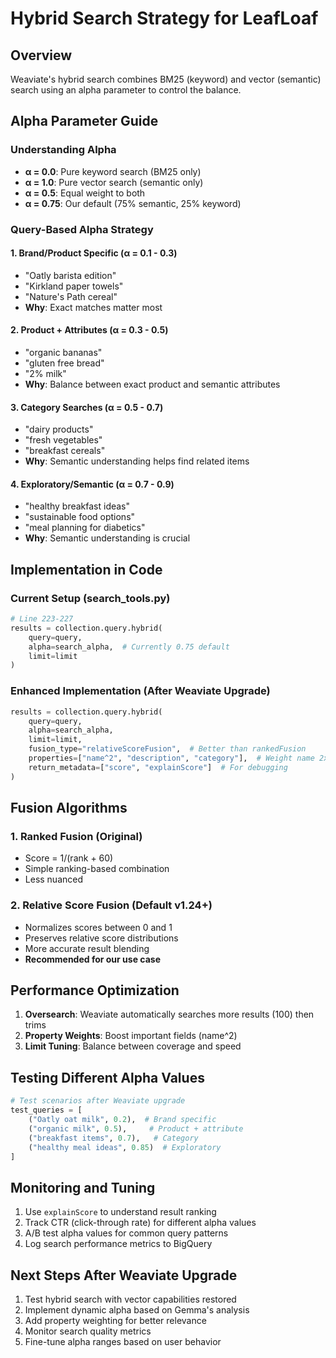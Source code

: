 # Hybrid Search Strategy for LeafLoaf

## Overview
Weaviate's hybrid search combines BM25 (keyword) and vector (semantic) search using an alpha parameter to control the balance.

## Alpha Parameter Guide

### Understanding Alpha
- **α = 0.0**: Pure keyword search (BM25 only)
- **α = 1.0**: Pure vector search (semantic only)
- **α = 0.5**: Equal weight to both
- **α = 0.75**: Our default (75% semantic, 25% keyword)

### Query-Based Alpha Strategy

#### 1. Brand/Product Specific (α = 0.1 - 0.3)
- "Oatly barista edition"
- "Kirkland paper towels"
- "Nature's Path cereal"
- **Why**: Exact matches matter most

#### 2. Product + Attributes (α = 0.3 - 0.5)
- "organic bananas"
- "gluten free bread"
- "2% milk"
- **Why**: Balance between exact product and semantic attributes

#### 3. Category Searches (α = 0.5 - 0.7)
- "dairy products"
- "fresh vegetables"
- "breakfast cereals"
- **Why**: Semantic understanding helps find related items

#### 4. Exploratory/Semantic (α = 0.7 - 0.9)
- "healthy breakfast ideas"
- "sustainable food options"
- "meal planning for diabetics"
- **Why**: Semantic understanding is crucial

## Implementation in Code

### Current Setup (search_tools.py)
```python
# Line 223-227
results = collection.query.hybrid(
    query=query,
    alpha=search_alpha,  # Currently 0.75 default
    limit=limit
)
```

### Enhanced Implementation (After Weaviate Upgrade)
```python
results = collection.query.hybrid(
    query=query,
    alpha=search_alpha,
    limit=limit,
    fusion_type="relativeScoreFusion",  # Better than rankedFusion
    properties=["name^2", "description", "category"],  # Weight name 2x
    return_metadata=["score", "explainScore"]  # For debugging
)
```

## Fusion Algorithms

### 1. Ranked Fusion (Original)
- Score = 1/(rank + 60)
- Simple ranking-based combination
- Less nuanced

### 2. Relative Score Fusion (Default v1.24+)
- Normalizes scores between 0 and 1
- Preserves relative score distributions
- More accurate result blending
- **Recommended for our use case**

## Performance Optimization

1. **Oversearch**: Weaviate automatically searches more results (100) then trims
2. **Property Weights**: Boost important fields (name^2)
3. **Limit Tuning**: Balance between coverage and speed

## Testing Different Alpha Values

```python
# Test scenarios after Weaviate upgrade
test_queries = [
    ("Oatly oat milk", 0.2),  # Brand specific
    ("organic milk", 0.5),     # Product + attribute
    ("breakfast items", 0.7),   # Category
    ("healthy meal ideas", 0.85)  # Exploratory
]
```

## Monitoring and Tuning

1. Use `explainScore` to understand result ranking
2. Track CTR (click-through rate) for different alpha values
3. A/B test alpha values for common query patterns
4. Log search performance metrics to BigQuery

## Next Steps After Weaviate Upgrade

1. Test hybrid search with vector capabilities restored
2. Implement dynamic alpha based on Gemma's analysis
3. Add property weighting for better relevance
4. Monitor search quality metrics
5. Fine-tune alpha ranges based on user behavior